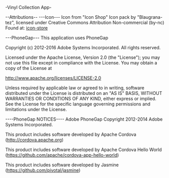 -Vinyl Collection App-

--Attributions--
---Icon---
Icon from "Icon Shop" Icon pack by "Blaugrana-tez",
licensed under Creative Commons Attribution Non-commercial (by-nc)
Found at:  [icon-store]

---PhoneGap---
This application uses PhoneGap

Copyright (c) 2012-2016 Adobe Systems Incorporated. All rights reserved.

Licensed under the Apache License, Version 2.0 (the "License");
you may not use this file except in compliance with the License.
You may obtain a copy of the License at

http://www.apache.org/licenses/LICENSE-2.0

Unless required by applicable law or agreed to in writing, software
distributed under the License is distributed on an "AS IS" BASIS,
WITHOUT WARRANTIES OR CONDITIONS OF ANY KIND, either express or implied.
See the License for the specific language governing permissions and
limitations under the License.

----PhoneGap NOTICES----
Adobe PhoneGap
Copyright 2012-2014 Adobe Systems Incorporated.

This product includes software developed by
Apache Cordova (http://cordova.apache.org)

This product includes software developed by
Apache Cordova Hello World (https://github.com/apache/cordova-app-hello-world)

This product includes software developed by
Jasmine (https://github.com/pivotal/jasmine)

[icon-store]: http://findicons.com/icon/77477/icon_store_records?id=77488#
